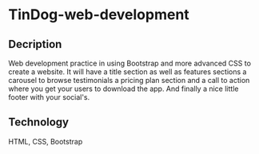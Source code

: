 # TinDog-web-development
## Decription
Web development practice in using Bootstrap and more advanced CSS to create a website.
It will have a title section as well as features sections a carousel to browse testimonials a pricing plan section and a call to action where you get your users to download the app.
And finally a nice little footer with your social's.
## Technology
HTML, CSS, Bootstrap
